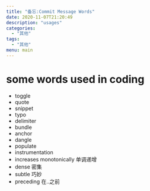 ```yaml
---
title: "备忘:Commit Message Words"
date: 2020-11-07T21:20:49
description: "usages"
categories:
  - "其他"
tags:
  - "其他"
menu: main
---
```


# some words used in coding
 - toggle
 - quote
 - snippet
 - typo
 - delimiter
 - bundle
 - anchor
 - dangle
 - populate
 - instrumentation
 - increases monotonically 单调递增 
 - dense 密集
 - subtle 巧妙
 - preceding 在..之前